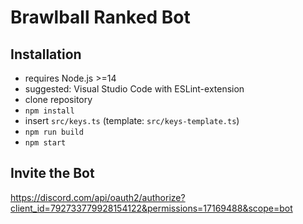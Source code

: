 # Brawlball Ranked Bot

## Installation
- requires Node.js >=14
- suggested: Visual Studio Code with ESLint-extension
- clone repository
- `npm install`
- insert `src/keys.ts` (template: `src/keys-template.ts`)
- `npm run build`
- `npm start`

## Invite the Bot
https://discord.com/api/oauth2/authorize?client_id=792733779928154122&permissions=17169488&scope=bot
